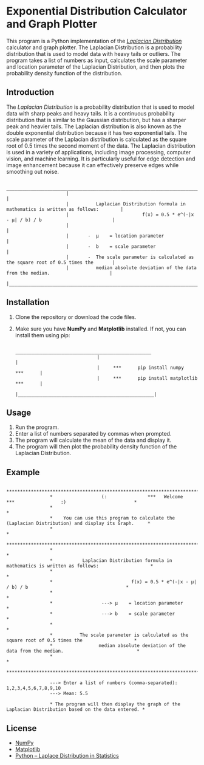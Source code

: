 # Exponential Distribution Calculator and Graph Plotter

   This program is a Python implementation of the [*Laplacian Distribution*](https://en.wikipedia.org/wiki/Laplace_distribution) calculator and graph plotter. 
   The Laplacian Distribution is a probability distribution that is used to model data with heavy tails or outliers. 
   The program takes a list of numbers as input, calculates the scale parameter and location parameter of the Laplacian Distribution, 
   and then plots the probability density function of the distribution.

## Introduction

   The *Laplacian Distribution* is a probability distribution that is used to model data with sharp peaks and heavy tails. It is a continuous probability distribution that is similar to the Gaussian distribution, but has a sharper peak and heavier tails. The Laplacian distribution is also known as the double exponential distribution because it has two exponential tails. The scale parameter of the Laplacian distribution is calculated as the square root of 0.5 times the second moment of the data. The Laplacian distribution is used in a variety of applications, including image processing, computer vision, and machine learning. It is particularly useful for edge detection and image enhancement because it can effectively preserve edges while smoothing out noise.

                           ______________________________________________________________________________________
                          |                                                                                      |
                          |          Laplacian Distribution formula in mathematics is written as follows:        | 
                          |                           f(x) = 0.5 * e^(-|x - μ| / b) / b                          |
                          |                                                                                      |
                          |       -  μ    = location parameter                                                   |
                          |       -  b    = scale parameter                                                      |
                          |       -  The scale parameter is calculated as the square root of 0.5 times the       |
                          |          median absolute deviation of the data from the median.                      |
                          |______________________________________________________________________________________|

## Installation

   1. Clone the repository or download the code files.
   2. Make sure you have **NumPy** and **Matplotlib** installed. If not, you can install them using pip:

                                         __________________________________________________
                                        |                                                  |
                                        |     ***      pip install numpy          ***      |
                                        |     ***      pip install matplotlib     ***      |
                                        |__________________________________________________|

## Usage

   1. Run the program.
   2. Enter a list of numbers separated by commas when prompted.
   3. The program will calculate the mean of the data and display it.
   4. The program will then plot the probability density function of the Laplacian Distribution.

## Example

                    ****************************************************************************************************
                    *                  (:               ***   Welcome   ***                 :)                         *
                    *                                                                                                  *
                    *    You can use this program to calculate the (Laplacian Distribution) and display its Graph.     *
                    *                                                                                                  *
                    ****************************************************************************************************
                    *                                                                                                  *
                    *           Laplacian Distribution formula in mathematics is written as follows:                   *
                    *                                                                                                  *
                    *                             f(x) = 0.5 * e^(-|x - μ| / b) / b                                    *
                    *                                                                                                  *
                    *                  ---> μ    = location parameter                                                  *
                    *                  ---> b    = scale parameter                                                     *
                    *                                                                                                  *
                    *          The scale parameter is calculated as the square root of 0.5 times the                   *
                    *                 median absolute deviation of the data from the median.                           *
                    *                                                                                                  *
                    ****************************************************************************************************

                    ---> Enter a list of numbers (comma-separated): 1,2,3,4,5,6,7,8,9,10
                    ---> Mean: 5.5
              
                    * The program will then display the graph of the Laplacian Distribution based on the data entered. *

## License

   * [NumPy](https://numpy.org/)
   * [Matplotlib](https://matplotlib.org/)
   * [Python – Laplace Distribution in Statistics](https://www.geeksforgeeks.org/python-laplace-distribution-in-statistics/)